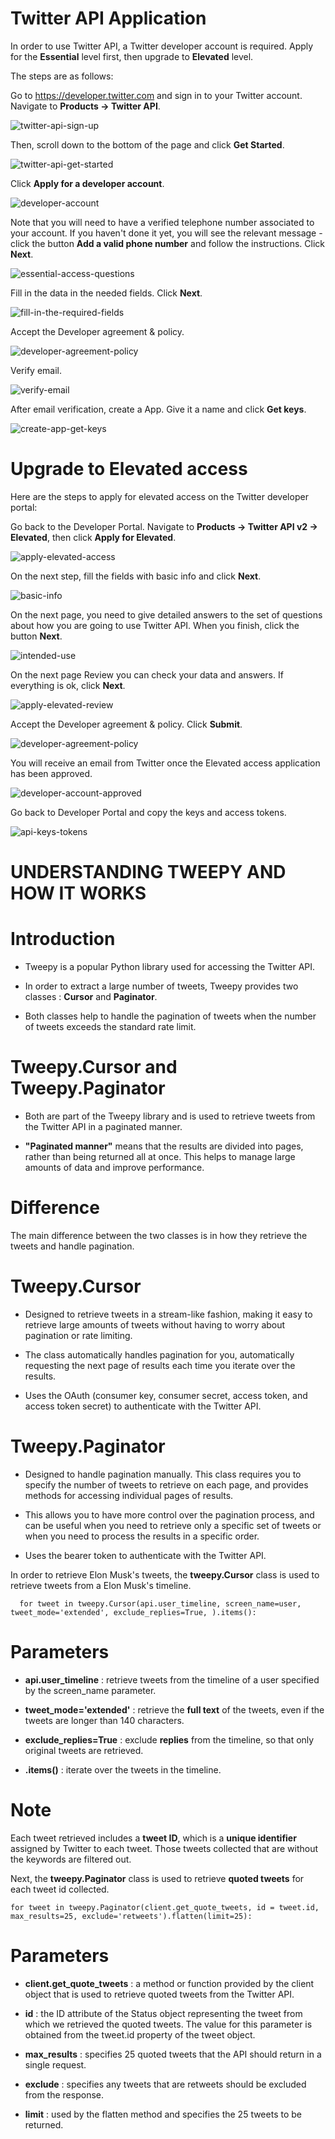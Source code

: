 # Twitter API Application

In order to use Twitter API, a Twitter developer account is required.  Apply for the **Essential** level first, then upgrade to **Elevated** level. 

The steps are as follows:

Go to <https://developer.twitter.com> and sign in to your Twitter account. Navigate to **Products → Twitter API**.

![twitter-api-sign-up](https://user-images.githubusercontent.com/31993566/215386277-dba32683-d6bf-4dbf-98b0-e6e59555e122.png)

Then, scroll down to the bottom of the page and click **Get Started**.

![twitter-api-get-started](https://user-images.githubusercontent.com/31993566/215387606-c06a81f8-13eb-420b-a543-9bcf52ff5086.png)

Click **Apply for a developer account**. 

![developer-account](https://user-images.githubusercontent.com/31993566/215394529-308ccd06-13c2-4d0a-ab30-10678d10131c.png)

Note that you will need to have a verified telephone number associated to your account. If you haven't done it yet, you will see the relevant message - click the button **Add a valid phone number** and follow the instructions.  Click **Next**.

![essential-access-questions](https://user-images.githubusercontent.com/31993566/215394628-5331eda3-0d08-4538-b787-09fca73144af.png)

Fill in the data in the needed fields.  Click **Next**.

![fill-in-the-required-fields](https://user-images.githubusercontent.com/31993566/215394694-1192c002-e361-4ec0-90e1-ae5d5b3555ee.png)

Accept the Developer agreement & policy.

![developer-agreement-policy](https://user-images.githubusercontent.com/31993566/215394773-88bfaeeb-3fe6-4400-bcec-f896274fef42.png)

Verify email.

![verify-email](https://user-images.githubusercontent.com/31993566/215394820-5947b0f1-4816-4728-a33c-0a53d10b94b8.png)

After email verification, create a App. Give it a name and click **Get keys**.

![create-app-get-keys](https://user-images.githubusercontent.com/31993566/215394864-b9a4310a-1752-41d3-8026-235ac8a706b0.png)

# Upgrade to Elevated access
Here are the steps to apply for elevated access on the Twitter developer portal:

Go back to the Developer Portal. Navigate to **Products → Twitter API v2 → Elevated**, then click **Apply for Elevated**. 

![apply-elevated-access](https://user-images.githubusercontent.com/31993566/215394912-6416e8ab-2eba-4e59-ba28-2d2860ac57a6.png)

On the next step, fill the fields with basic info and click **Next**.

![basic-info](https://user-images.githubusercontent.com/31993566/215394962-3c9c54ac-a51b-492d-a3a7-08395cc33bc6.png)

On the next page, you need to give detailed answers to the set of questions about how you are going to use Twitter API. When you finish, click the button **Next**.

![intended-use](https://user-images.githubusercontent.com/31993566/215395058-e6d32aed-20ac-4435-802d-d3b79642c266.png)

On the next page  Review you can check your data and answers. If everything is ok, click **Next**.

![apply-elevated-review](https://user-images.githubusercontent.com/31993566/215395133-93f10957-2e63-422f-8ccb-858d6026a1b2.png)

Accept the Developer agreement & policy. Click **Submit**.

![developer-agreement-policy](https://user-images.githubusercontent.com/31993566/215395247-112331ed-f117-4f95-ae0d-8fadc7ba53f2.png)

You will receive an email from Twitter once the Elevated access application has been approved.

![developer-account-approved](https://user-images.githubusercontent.com/31993566/215395341-beb60562-1928-4e5e-a87e-9c7a0171a1c6.png)

Go back to Developer Portal and copy the keys and access tokens.

![api-keys-tokens](https://user-images.githubusercontent.com/31993566/215395416-ed3b5e5d-a61d-4676-abdb-14b7dc08c073.png)



# UNDERSTANDING TWEEPY AND HOW IT WORKS

# Introduction

- Tweepy is a popular Python library used for accessing the Twitter API. 

- In order to extract a large number of tweets, Tweepy provides two classes : **Cursor** and **Paginator**. 

- Both classes help to handle the pagination of tweets when the number of tweets exceeds the standard rate limit.



# Tweepy.Cursor and Tweepy.Paginator

- Both are part of the Tweepy library and is used to retrieve tweets from the Twitter API in a paginated manner. 

- **"Paginated manner"** means that the results are divided into pages, rather than being returned all at once. This helps to manage large amounts of data and improve performance.



# Difference

The main difference between the two classes is in how they retrieve the tweets and handle pagination.


# Tweepy.Cursor

- Designed to retrieve tweets in a stream-like fashion, making it easy to retrieve large amounts of tweets without having to worry about pagination or rate limiting. 

- The class automatically handles pagination for you, automatically requesting the next page of results each time you iterate over the results. 

- Uses the OAuth (consumer key, consumer secret, access token, and access token secret) to authenticate with the Twitter API.


# Tweepy.Paginator

- Designed to handle pagination manually. This class requires you to specify the number of tweets to retrieve on each page, and provides methods for accessing individual pages of results. 

- This allows you to have more control over the pagination process, and can be useful when you need to retrieve only a specific set of tweets or when you need to process the results in a specific order.

- Uses the bearer token to authenticate with the Twitter API.



In order to retrieve Elon Musk's tweets, the **tweepy.Cursor** class is used to retrieve tweets from a Elon Musk's timeline.

      for tweet in tweepy.Cursor(api.user_timeline, screen_name=user, tweet_mode='extended', exclude_replies=True, ).items():


# Parameters
 
 - **api.user_timeline** : retrieve tweets from the timeline of a user specified by the screen_name parameter.
 
 - **tweet_mode='extended'** : retrieve the **full text** of the tweets, even if the tweets are longer than 140 characters.
 
 - **exclude_replies=True** : exclude **replies** from the timeline, so that only original tweets are retrieved.
 
 - **.items()** : iterate over the tweets in the timeline.
 

# Note
Each tweet retrieved includes a **tweet ID**, which is a **unique identifier** assigned by Twitter to each tweet. 
Those tweets collected that are without the keywords are filtered out. 


Next, the **tweepy.Paginator** class is used to retrieve **quoted tweets** for each tweet id collected. 

    for tweet in tweepy.Paginator(client.get_quote_tweets, id = tweet.id, max_results=25, exclude='retweets').flatten(limit=25):


# Parameters

 - **client.get_quote_tweets** : a method or function provided by the client object that is used to retrieve quoted tweets from the Twitter API.
 
 - **id** : the ID attribute of the Status object representing the tweet from which we retrieved the quoted tweets. The value for this parameter is obtained from the tweet.id property of the tweet object.

 - **max_results** : specifies 25 quoted tweets that the API should return in a single request. 

 - **exclude** : specifies any tweets that are retweets should be excluded from the response. 
 
 - **limit** : used by the flatten method and specifies the 25 tweets to be returned.  
